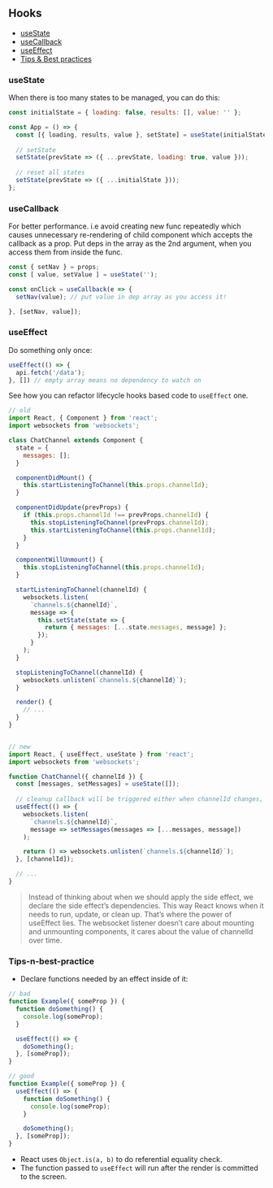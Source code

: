 ## Hooks
* [useState](#useState)
* [useCallback](#useCallback)
* [useEffect](#useEffect)
* [Tips & Best practices](#Tips-n-best-practice)


### useState
When there is too many states to be managed, you can do this:
```js
const initialState = { loading: false, results: [], value: '' };

const App = () => {
  const [{ loading, results, value }, setState] = useState(initialState);
  
  // setState
  setState(prevState => ({ ...prevState, loading: true, value }));
  
  // reset all states
  setState(prevState => ({ ...initialState }));
};
```

### useCallback
For better performance. i.e avoid creating new func repeatedly which causes unnecessary re-rendering of child component which accepts the callback as a prop. Put deps in the array as the 2nd argument, when you access them from inside the func.

```js
const { setNav } = props;
const [ value, setValue ] = useState('');

const onClick = useCallback(e => {
  setNav(value); // put value in dep array as you access it!

}, [setNav, value]);
```

### useEffect
Do something only once:
```js
useEffect(() => {
  api.fetch('/data');
}, []) // empty array means no dependency to watch on
```

See how you can refactor lifecycle hooks based code to `useEffect` one.
```js
// old
import React, { Component } from 'react';
import websockets from 'websockets';

class ChatChannel extends Component {
  state = {
    messages: [];
  }

  componentDidMount() {
    this.startListeningToChannel(this.props.channelId);
  }

  componentDidUpdate(prevProps) {
    if (this.props.channelId !== prevProps.channelId) {
      this.stopListeningToChannel(prevProps.channelId);
      this.startListeningToChannel(this.props.channelId);
    }
  }

  componentWillUnmount() {
    this.stopListeningToChannel(this.props.channelId);
  }

  startListeningToChannel(channelId) {
    websockets.listen(
      `channels.${channelId}`,
      message => {
        this.setState(state => {
          return { messages: [...state.messages, message] };
        });
      }
    );
  }

  stopListeningToChannel(channelId) {
    websockets.unlisten(`channels.${channelId}`);
  }

  render() {
    // ...
  }
}


// new
import React, { useEffect, useState } from 'react';
import websockets from 'websockets';

function ChatChannel({ channelId }) {
  const [messages, setMessages] = useState([]);
  
  // cleanup callback will be triggered either when channelId changes, or when the component unmounts.
  useEffect(() => {
    websockets.listen(
      `channels.${channelId}`,
      message => setMessages(messages => [...messages, message])
    );

    return () => websockets.unlisten(`channels.${channelId}`);
  }, [channelId]);

  // ...
}
```

> Instead of thinking about when we should apply the side effect, we declare the side effect’s dependencies. This way React knows when it needs to run, update, or clean up.
> That’s where the power of useEffect lies. The websocket listener doesn’t care about mounting and unmounting components, it  cares about the value of channelId over time.


### Tips-n-best-practice
* Declare functions needed by an effect inside of it:
```js
// bad
function Example({ someProp }) {
  function doSomething() {
    console.log(someProp);
  }

  useEffect(() => {
    doSomething();
  }, [someProp]);
}

// good
function Example({ someProp }) {
  useEffect(() => {
    function doSomething() {
      console.log(someProp);
    }

    doSomething();
  }, [someProp]);
}
```

* React uses `Object.is(a, b)` to do referential equality check.
* The function passed to `useEffect` will run after the render is committed to the screen.
